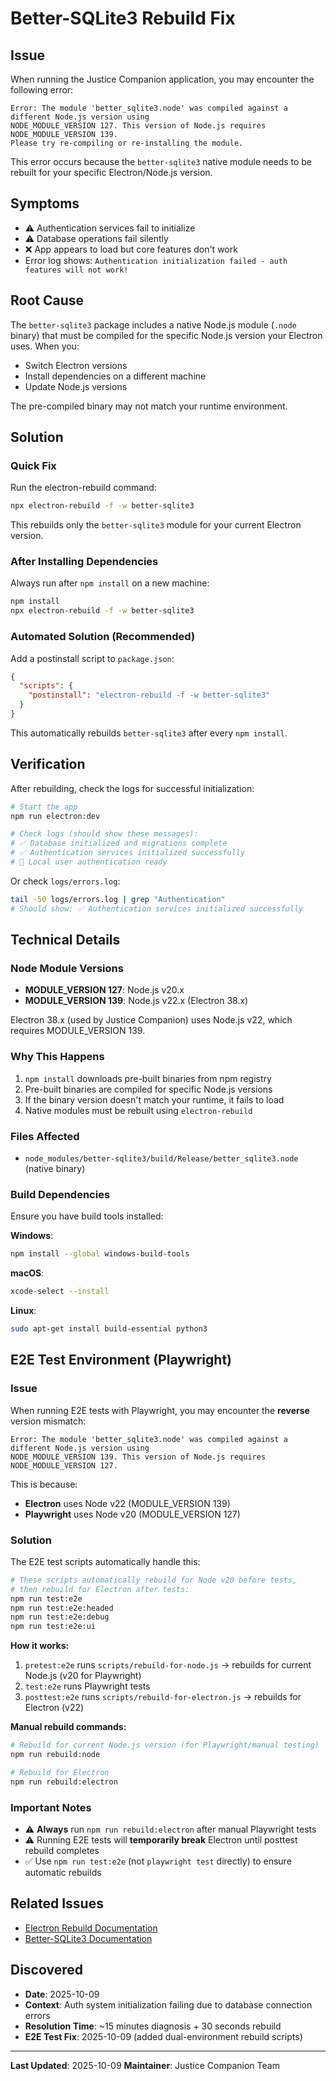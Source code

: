 # Better-SQLite3 Rebuild Fix

## Issue
When running the Justice Companion application, you may encounter the following error:

```
Error: The module 'better_sqlite3.node' was compiled against a different Node.js version using
NODE_MODULE_VERSION 127. This version of Node.js requires NODE_MODULE_VERSION 139.
Please try re-compiling or re-installing the module.
```

This error occurs because the `better-sqlite3` native module needs to be rebuilt for your specific Electron/Node.js version.

## Symptoms
- ⚠️ Authentication services fail to initialize
- ⚠️ Database operations fail silently
- ❌ App appears to load but core features don't work
- Error log shows: `Authentication initialization failed - auth features will not work!`

## Root Cause
The `better-sqlite3` package includes a native Node.js module (`.node` binary) that must be compiled for the specific Node.js version your Electron uses. When you:
- Switch Electron versions
- Install dependencies on a different machine
- Update Node.js versions

The pre-compiled binary may not match your runtime environment.

## Solution

### Quick Fix
Run the electron-rebuild command:

```bash
npx electron-rebuild -f -w better-sqlite3
```

This rebuilds only the `better-sqlite3` module for your current Electron version.

### After Installing Dependencies
Always run after `npm install` on a new machine:

```bash
npm install
npx electron-rebuild -f -w better-sqlite3
```

### Automated Solution (Recommended)
Add a postinstall script to `package.json`:

```json
{
  "scripts": {
    "postinstall": "electron-rebuild -f -w better-sqlite3"
  }
}
```

This automatically rebuilds `better-sqlite3` after every `npm install`.

## Verification
After rebuilding, check the logs for successful initialization:

```bash
# Start the app
npm run electron:dev

# Check logs (should show these messages):
# ✅ Database initialized and migrations complete
# ✅ Authentication services initialized successfully
# 🔐 Local user authentication ready
```

Or check `logs/errors.log`:

```bash
tail -50 logs/errors.log | grep "Authentication"
# Should show: ✅ Authentication services initialized successfully
```

## Technical Details

### Node Module Versions
- **MODULE_VERSION 127**: Node.js v20.x
- **MODULE_VERSION 139**: Node.js v22.x (Electron 38.x)

Electron 38.x (used by Justice Companion) uses Node.js v22, which requires MODULE_VERSION 139.

### Why This Happens
1. `npm install` downloads pre-built binaries from npm registry
2. Pre-built binaries are compiled for specific Node.js versions
3. If the binary version doesn't match your runtime, it fails to load
4. Native modules must be rebuilt using `electron-rebuild`

### Files Affected
- `node_modules/better-sqlite3/build/Release/better_sqlite3.node` (native binary)

### Build Dependencies
Ensure you have build tools installed:

**Windows**:
```bash
npm install --global windows-build-tools
```

**macOS**:
```bash
xcode-select --install
```

**Linux**:
```bash
sudo apt-get install build-essential python3
```

## E2E Test Environment (Playwright)

### Issue
When running E2E tests with Playwright, you may encounter the **reverse** version mismatch:

```
Error: The module 'better_sqlite3.node' was compiled against a different Node.js version using
NODE_MODULE_VERSION 139. This version of Node.js requires NODE_MODULE_VERSION 127.
```

This is because:
- **Electron** uses Node v22 (MODULE_VERSION 139)
- **Playwright** uses Node v20 (MODULE_VERSION 127)

### Solution
The E2E test scripts automatically handle this:

```bash
# These scripts automatically rebuild for Node v20 before tests,
# then rebuild for Electron after tests:
npm run test:e2e
npm run test:e2e:headed
npm run test:e2e:debug
npm run test:e2e:ui
```

**How it works:**
1. `pretest:e2e` runs `scripts/rebuild-for-node.js` → rebuilds for current Node.js (v20 for Playwright)
2. `test:e2e` runs Playwright tests
3. `posttest:e2e` runs `scripts/rebuild-for-electron.js` → rebuilds for Electron (v22)

**Manual rebuild commands:**
```bash
# Rebuild for current Node.js version (for Playwright/manual testing)
npm run rebuild:node

# Rebuild for Electron
npm run rebuild:electron
```

### Important Notes
- ⚠️ **Always** run `npm run rebuild:electron` after manual Playwright tests
- ⚠️ Running E2E tests will **temporarily break** Electron until posttest rebuild completes
- ✅ Use `npm run test:e2e` (not `playwright test` directly) to ensure automatic rebuilds

## Related Issues
- [Electron Rebuild Documentation](https://github.com/electron/rebuild)
- [Better-SQLite3 Documentation](https://github.com/WiseLibs/better-sqlite3)

## Discovered
- **Date**: 2025-10-09
- **Context**: Auth system initialization failing due to database connection errors
- **Resolution Time**: ~15 minutes diagnosis + 30 seconds rebuild
- **E2E Test Fix**: 2025-10-09 (added dual-environment rebuild scripts)

---

**Last Updated**: 2025-10-09
**Maintainer**: Justice Companion Team
